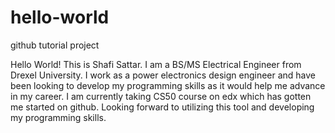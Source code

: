 # hello-world
github tutorial project

Hello World!
This is Shafi Sattar. I am a BS/MS Electrical Engineer from Drexel University. I work as a power electronics design engineer and have been looking to develop my programming skills as it would help me advance in my career. I am currently taking CS50 course on edx which has gotten me started on github. Looking forward to utilizing this tool and developing my programming skills. 
